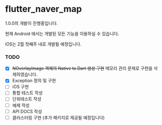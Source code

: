 # flutter_naver_map

1.0.0의 개발이 진행중입니다.

현재 Android 에서는 개발된 모든 기능을 이용하실 수 있습니다.

iOS는 2월 첫째주 내로 개발될 예정입니다.


### TODO
- [x] ~~NOverlayImage 객체의 Native to Dart 생성 구현~~  메모리 관리 문제로 구현을 삭제하였습니다.
- [x] Exception 정의 및 구현
- [ ] iOS 구현
- [ ] 통합 테스트 작성
- [ ] 단위테스트 작성
- [ ] 예제 작성
- [ ] API DOCS 작성
- [ ] 클러스터링 구현 (추가 패키지로 제공될 예정입니다)
